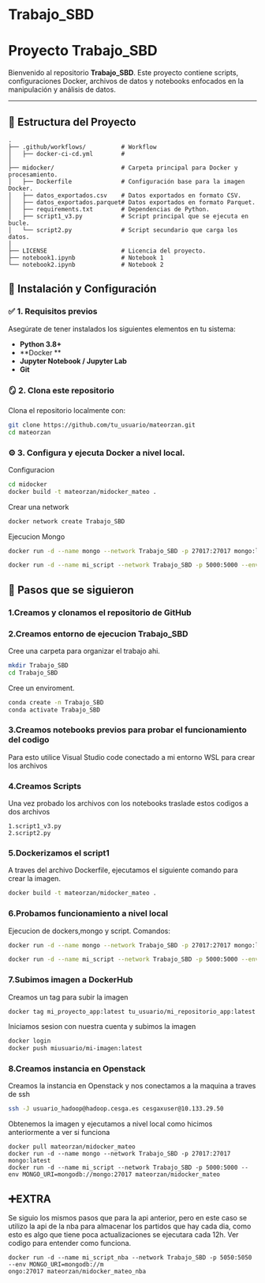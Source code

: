 # Trabajo_SBD

# Proyecto Trabajo_SBD

Bienvenido al repositorio **Trabajo_SBD**. Este proyecto contiene scripts, configuraciones Docker, archivos de datos y notebooks enfocados en la manipulación y análisis de datos.

---

## 📁 Estructura del Proyecto

```plaintext
.
├── .github/workflows/          # Workflow 
│   ├── docker-ci-cd.yml        # 
│
├── midocker/                   # Carpeta principal para Docker y procesamiento.
│   ├── Dockerfile              # Configuración base para la imagen Docker.
│   ├── datos_exportados.csv    # Datos exportados en formato CSV.
│   ├── datos_exportados.parquet# Datos exportados en formato Parquet.
│   ├── requirements.txt        # Dependencias de Python.
│   ├── script1_v3.py           # Script principal que se ejecuta en bucle.
│   └── script2.py              # Script secundario que carga los datos.
│
├── LICENSE                     # Licencia del proyecto.
├── notebook1.ipynb             # Notebook 1  
└── notebook2.ipynb             # Notebook 2 
```

## 🚀 Instalación y Configuración

### ✅ 1. Requisitos previos

Asegúrate de tener instalados los siguientes elementos en tu sistema:

- **Python 3.8+**
- **Docker **
- **Jupyter Notebook / Jupyter Lab**
- **Git**

### 🪞 2. Clona este repositorio

Clona el repositorio localmente con:

```bash
git clone https://github.com/tu_usuario/mateorzan.git
cd mateorzan
```

### ⚙️ 3. Configura y ejecuta Docker a nivel local.

Configuracion

```bash
cd midocker
docker build -t mateorzan/midocker_mateo .
```

Crear una network

```bash
docker network create Trabajo_SBD
```

Ejecucion Mongo

```bash
docker run -d --name mongo --network Trabajo_SBD -p 27017:27017 mongo:latest
```

```bash
docker run -d --name mi_script --network Trabajo_SBD -p 5000:5000 --env MONGO_URI=mongodb://mongo:27017 mateorzan/midocker_mateo
```

## 👣 Pasos que se siguieron

### 1.Creamos y clonamos el repositorio de GitHub

### 2.Creamos entorno de ejecucion Trabajo_SBD

Cree una carpeta para organizar el trabajo ahi.

```bash
mkdir Trabajo_SBD
cd Trabajo_SBD
```

Cree un enviroment.

```bash
conda create -n Trabajo_SBD
conda activate Trabajo_SBD
```

### 3.Creamos notebooks previos para probar el funcionamiento del codigo

Para esto utilice Visual Studio code conectado a mi entorno WSL para crear los archivos

### 4.Creamos Scripts

Una vez probado los archivos con los notebooks traslade estos codigos a dos archivos

    1.script1_v3.py
    2.script2.py

### 5.Dockerizamos el script1

A traves del archivo Dockerfile, ejecutamos el siguiente comando para crear la imagen.

```bash
docker build -t mateorzan/midocker_mateo .
```

### 6.Probamos funcionamiento a nivel local

Ejecucion de dockers,mongo y script. Comandos:

```bash
docker run -d --name mongo --network Trabajo_SBD -p 27017:27017 mongo:latest
```

```bash
docker run -d --name mi_script --network Trabajo_SBD -p 5000:5000 --env MONGO_URI=mongodb://mongo:27017 mateorzan/midocker_mateo
```

### 7.Subimos imagen a DockerHub

Creamos un tag para subir la imagen

```bash
docker tag mi_proyecto_app:latest tu_usuario/mi_repositorio_app:latest
```

Iniciamos sesion con nuestra cuenta y subimos la imagen

```bash
docker login
docker push miusuario/mi-imagen:latest
```

### 8.Creamos instancia en Openstack

Creamos la instancia en Openstack y nos conectamos a la maquina a traves de ssh

```bash
ssh -J usuario_hadoop@hadoop.cesga.es cesgaxuser@10.133.29.50 
```

Obtenemos la imagen y ejecutamos a nivel local como hicimos anteriormente a ver si funciona

```
docker pull mateorzan/midocker_mateo
docker run -d --name mongo --network Trabajo_SBD -p 27017:27017 mongo:latest
docker run -d --name mi_script --network Trabajo_SBD -p 5000:5000 --env MONGO_URI=mongodb://mongo:27017 mateorzan/midocker_mateo

```

## ➕EXTRA

Se siguio los mismos pasos que para la api anterior, pero en este caso se utilizo la api de la nba para almacenar los partidos que hay cada dia, como esto es algo que tiene poca actualizaciones se ejecutara cada 12h. Ver codigo para entender como funciona.

```
docker run -d --name mi_script_nba --network Trabajo_SBD -p 5050:5050 --env MONGO_URI=mongodb://m
ongo:27017 mateorzan/midocker_mateo_nba
```
